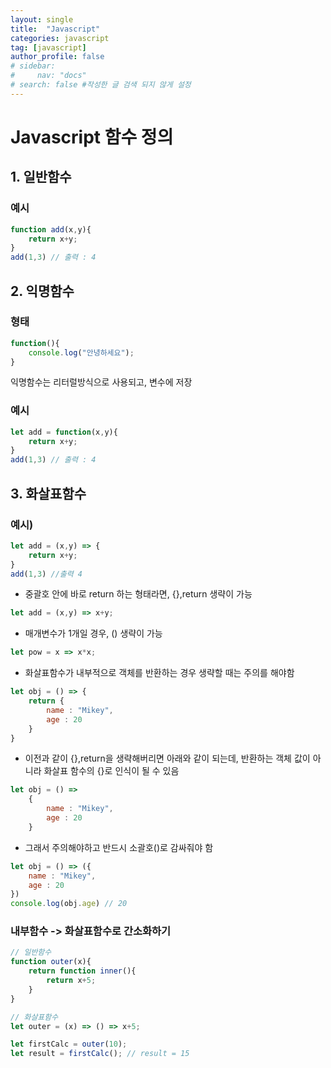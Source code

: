 ```yaml
---
layout: single
title:  "Javascript"
categories: javascript
tag: [javascript]
author_profile: false
# sidebar:
#     nav: "docs"
# search: false #작성한 글 검색 되지 않게 설정
---
```



# Javascript 함수 정의

## 1. 일반함수
### 예시

```js
function add(x,y){
    return x+y;
}
add(1,3) // 출력 : 4
```

## 2. 익명함수
### 형태

```js
function(){
    console.log("안녕하세요");
}
```

익명함수는 리터럴방식으로 사용되고, 변수에 저장
### 예시

```js
let add = function(x,y){
    return x+y;
}
add(1,3) // 출력 : 4
```

## 3. 화살표함수

### 예시)
```js
let add = (x,y) => {
    return x+y;
}
add(1,3) //출력 4
```

- 중괄호 안에 바로 return 하는 형태라면, {},return 생략이 가능

```js
let add = (x,y) => x+y;
```

- 매개변수가 1개일 경우, () 생략이 가능

```js
let pow = x => x*x;
```

- 화살표함수가 내부적으로 객체를 반환하는 경우 생략할 때는 주의를 해야함

```js
let obj = () => {
    return {
        name : "Mikey",
        age : 20
    }
}
```

- 이전과 같이 {},return을 생략해버리면 아래와 같이 되는데, 반환하는 객체 값이 아니라 화살표 함수의 {}로 인식이 될 수 있음

```js
let obj = () => 
    {
        name : "Mikey",
        age : 20
    }
```

- 그래서 주의해야하고 반드시 소괄호()로 감싸줘야 함

```js
let obj = () => ({
    name : "Mikey",
    age : 20
})
console.log(obj.age) // 20
```

### 내부함수 -> 화살표함수로 간소화하기

```js
// 일반함수
function outer(x){
    return function inner(){
        return x+5;
    }
}

// 화살표함수
let outer = (x) => () => x+5;

let firstCalc = outer(10);
let result = firstCalc(); // result = 15
```
